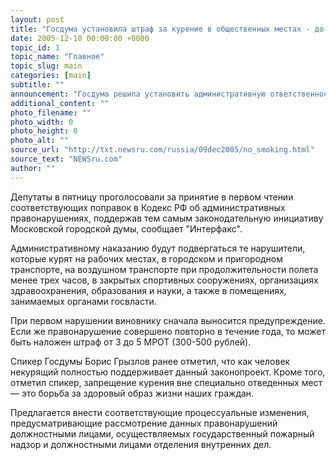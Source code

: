 ```yaml
---
layout: post
title: "Госдума установила штраф за курение в общественных местах - до 500 рублей"
date: 2005-12-10 00:00:00 +0000
topic_id: 1
topic_name: "Главное"
topic_slug: main
categories: [main]
subtitle: ""
announcement: "Госдума решила установить административную ответственность за курение табака вне специально отведенных мест."
additional_content: ""
photo_filename: ""
photo_width: 0
photo_height: 0
photo_alt: ""
source_url: "http://txt.newsru.com/russia/09dec2005/no_smoking.html"
source_text: "NEWSru.com"
author: ""
---
```

Депутаты в пятницу проголосовали за принятие в первом чтении соответствующих поправок в Кодекс РФ об административных правонарушениях, поддержав тем самым законодательную инициативу Московской городской думы, сообщает "Интерфакс".

Административному наказанию будут подвергаться те нарушители, которые курят на рабочих местах, в городском и пригородном транспорте, на воздушном транспорте при продолжительности полета менее трех часов, в закрытых спортивных сооружениях, организациях здравоохранения, образования и науки, а также в помещениях, занимаемых органами госвласти.

При первом нарушении виновнику сначала выносится предупреждение. Если же правонарушение совершено повторно в течение года, то может быть наложен штраф от 3 до 5 МРОТ (300-500 рублей).

Спикер Госдумы Борис Грызлов ранее отметил, что как человек некурящий полностью поддерживает данный законопроект. Кроме того, отметил спикер, запрещение курения вне специально отведенных мест &mdash; это борьба за здоровый образ жизни наших граждан.

Предлагается внести соответствующие процессуальные изменения, предусматривающие рассмотрение данных правонарушений должностными лицами, осуществляемых государственный пожарный надзор и должностными лицами отделения внутренних дел.
